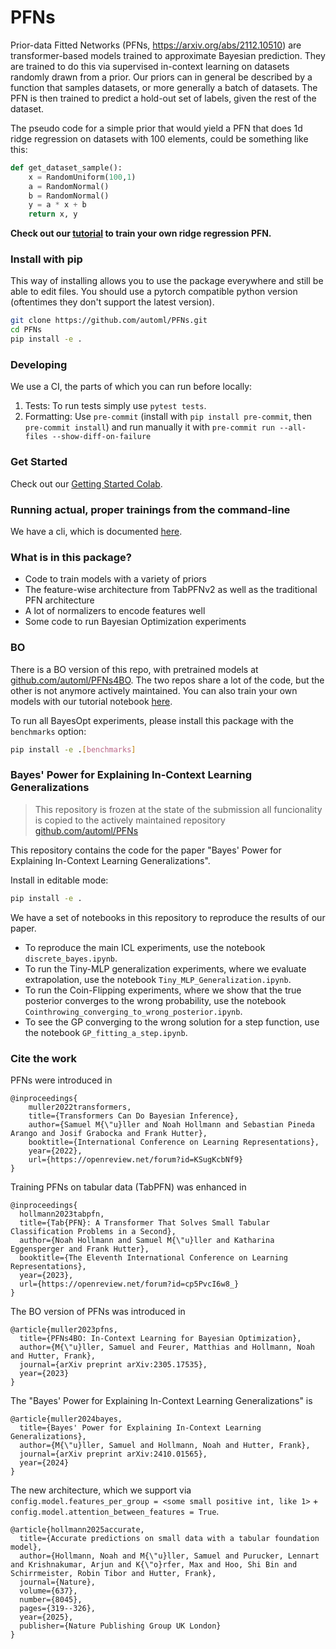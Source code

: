 # PFNs

Prior-data Fitted Networks (PFNs, https://arxiv.org/abs/2112.10510) are transformer-based models trained to approximate Bayesian prediction.
They are trained to do this via supervised in-context learning on datasets randomly drawn from a prior.
Our priors can in general be described by a function that samples datasets, or more generally a batch of datasets.
The PFN is then trained to predict a hold-out set of labels, given the rest of the dataset.

The pseudo code for a simple prior that would yield a PFN that does 1d ridge regression on datasets with 100 elements, could be something like this:

```python
def get_dataset_sample():
    x = RandomUniform(100,1)
    a = RandomNormal()
    b = RandomNormal()
    y = a * x + b
    return x, y
```

**Check out our [tutorial](https://colab.research.google.com/drive/12YpI99LkuFeWcuYHt_idl142DqX7AaJf) to train your own ridge regression PFN.**

### Install with pip

This way of installing allows you to use the package everywhere and still be able to edit files.
You should use a pytorch compatible python version (oftentimes they don't support the latest version).
```bash
git clone https://github.com/automl/PFNs.git
cd PFNs
pip install -e .
```

### Developing
We use a CI, the parts of which you can run before locally:
1. Tests: To run tests simply use `pytest tests`.
2. Formatting: Use `pre-commit` (install with `pip install pre-commit`, then `pre-commit install`) and run manually it with `pre-commit run --all-files --show-diff-on-failure`


### Get Started

Check out our [Getting Started Colab](https://colab.research.google.com/drive/12YpI99LkuFeWcuYHt_idl142DqX7AaJf).


### Running actual, proper trainings from the command-line

We have a cli, which is documented [here](TRAINING_CLI_README.md).


### What is in this package?

- Code to train models with a variety of priors
- The feature-wise architecture from TabPFNv2 as well as the traditional PFN architecture
- A lot of normalizers to encode features well
- Some code to run Bayesian Optimization experiments

### BO

There is a BO version of this repo, with pretrained models at [github.com/automl/PFNs4BO](https://github.com/automl/PFNs4BO).
The two repos share a lot of the code, but the other is not anymore actively maintained.
You can also train your own models with our tutorial notebook [here](Tutorial_Training_for_BO.ipynb).

To run all BayesOpt experiments, please install this package with the `benchmarks` option:
```bash
pip install -e .[benchmarks]
```

### Bayes' Power for Explaining In-Context Learning Generalizations

> This repository is frozen at the state of the submission all funcionality is copied to the actively maintained repository [github.com/automl/PFNs](https://github.com/automl/PFNs)

This repository contains the code for the paper "Bayes' Power for Explaining In-Context Learning Generalizations".

Install in editable mode:
```bash
pip install -e .
```

We have a set of notebooks in this repository to reproduce the results of our paper.

- To reproduce the main ICL experiments, use the notebook `discrete_bayes.ipynb`.
- To run the Tiny-MLP generalization experiments, where we evaluate extrapolation, use the notebook `Tiny_MLP_Generalization.ipynb`.
- To run the Coin-Flipping experiments, where we show that the true posterior converges to the wrong probability, use the notebook `Cointhrowing_converging_to_wrong_posterior.ipynb`.
- To see the GP converging to the wrong solution for a step function, use the notebook `GP_fitting_a_step.ipynb`.


### Cite the work

PFNs were introduced in
```
@inproceedings{
    muller2022transformers,
    title={Transformers Can Do Bayesian Inference},
    author={Samuel M{\"u}ller and Noah Hollmann and Sebastian Pineda Arango and Josif Grabocka and Frank Hutter},
    booktitle={International Conference on Learning Representations},
    year={2022},
    url={https://openreview.net/forum?id=KSugKcbNf9}
}
```

Training PFNs on tabular data (TabPFN) was enhanced in
```
@inproceedings{
  hollmann2023tabpfn,
  title={Tab{PFN}: A Transformer That Solves Small Tabular Classification Problems in a Second},
  author={Noah Hollmann and Samuel M{\"u}ller and Katharina Eggensperger and Frank Hutter},
  booktitle={The Eleventh International Conference on Learning Representations},
  year={2023},
  url={https://openreview.net/forum?id=cp5PvcI6w8_}
}
```

The BO version of PFNs was introduced in
```
@article{muller2023pfns,
  title={PFNs4BO: In-Context Learning for Bayesian Optimization},
  author={M{\"u}ller, Samuel and Feurer, Matthias and Hollmann, Noah and Hutter, Frank},
  journal={arXiv preprint arXiv:2305.17535},
  year={2023}
}
```

The "Bayes' Power for Explaining In-Context Learning Generalizations" is
```
@article{muller2024bayes,
  title={Bayes' Power for Explaining In-Context Learning Generalizations},
  author={M{\"u}ller, Samuel and Hollmann, Noah and Hutter, Frank},
  journal={arXiv preprint arXiv:2410.01565},
  year={2024}
}
```

The new architecture, which we support via `config.model.features_per_group = <some small positive int, like 1>` + `config.model.attention_between_features = True`.

```
@article{hollmann2025accurate,
  title={Accurate predictions on small data with a tabular foundation model},
  author={Hollmann, Noah and M{\"u}ller, Samuel and Purucker, Lennart and Krishnakumar, Arjun and K{\"o}rfer, Max and Hoo, Shi Bin and Schirrmeister, Robin Tibor and Hutter, Frank},
  journal={Nature},
  volume={637},
  number={8045},
  pages={319--326},
  year={2025},
  publisher={Nature Publishing Group UK London}
}
```
